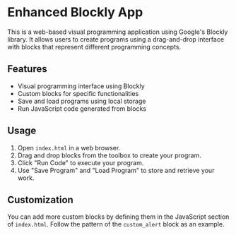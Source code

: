 
# Enhanced Blockly App

This is a web-based visual programming application using Google's Blockly library. It allows users to create programs using a drag-and-drop interface with blocks that represent different programming concepts.

## Features

- Visual programming interface using Blockly
- Custom blocks for specific functionalities
- Save and load programs using local storage
- Run JavaScript code generated from blocks

## Usage

1. Open `index.html` in a web browser.
2. Drag and drop blocks from the toolbox to create your program.
3. Click "Run Code" to execute your program.
4. Use "Save Program" and "Load Program" to store and retrieve your work.

## Customization

You can add more custom blocks by defining them in the JavaScript section of `index.html`. Follow the pattern of the `custom_alert` block as an example.
